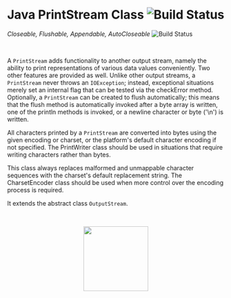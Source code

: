 
Java PrintStream Class ![Build Status](https://img.shields.io/badge/Class-PrintStream-blue)
============

 _Closeable, Flushable, Appendable, AutoCloseable_   ![Build Status](https://img.shields.io/badge/Implemented-Interfaces-pink)

<br />

A `PrintStream` adds functionality to another output stream, namely the ability to print representations of various data values conveniently. Two other features are provided as well. Unlike other output streams, a `PrintStream` never throws an `IOException`; instead, exceptional situations merely set an internal flag that can be tested via the checkError method. Optionally, a `PrintStream` can be created to flush automatically; this means that the flush method is automatically invoked after a byte array is written, one of the println methods is invoked, or a newline character or byte ('\n') is written.

All characters printed by a `PrintStream` are converted into bytes using the given encoding or charset, or the platform's default character encoding if not specified. The PrintWriter class should be used in situations that require writing characters rather than bytes.

This class always replaces malformed and unmappable character sequences with the charset's default replacement string. The CharsetEncoder class should be used when more control over the encoding process is required.

It extends the abstract class `OutputStream`.

<br />
<p align="center">
    <img width="150" src="https://cdn.programiz.com/sites/tutorial2program/files/java-printstream.png"/>
</p>